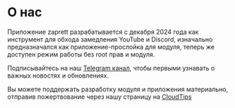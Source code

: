 # О нас

Приложение zaprett разрабатывается с декабря 2024 года как инструмент для обхода замедления YouTube и Discord, изначально предназначался как приложение-прослойка для модуля, теперь же доступен режим работы без root прав и модуля.

Подписывайтесь на наш [Telegram канал](https://t.me/zaprett_module), чтобы первыми узнавать о важных новостях и обновлениях.

Вы можете поддержать разработку модуля и приложения материально, отправив пожертвование через нашу страницу на [CloudTips](https://pay.cloudtips.ru/p/672192fd)